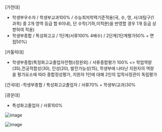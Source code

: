 [가천대]
- 학생부우수자 / 학생부교과100% / 수능최저학력기준적용(국, 수, 영, 사/과탐구(1과목) 중 2개 영역 등급 합 6이내), 단 수학(기하,미적분)을 반영할 경우 1개 등급 상향하여 적용)
- 학생부종합 / 특성화고교 / 1단계(서류100% 4배수) / 2단계(1단계평가50% + 면접50%)

[카톨릭대]
- 학생부종합(특정화고교졸업자전형)(정원외) / 서류종합평가 100% => 학업역량(35),전공적합성(30), 인성(20), 발전가능성(15), 학생부에 나타난 지원자의 역량을 평가요소에 따라 종합정성평가, 지원자 1인에 대해 2인의 입학사정관이 독립평가

[건국대]
-학생부종합 / 특성화고교졸업자 / 서류70% + 학생부(교과)30%

[광운대]
- 특성화고졸업자 / 서류100%

![image](https://github.com/kig2929kig/db/assets/47412229/7ffef5f1-da7c-43aa-a545-7f8f1edc1c36)

![image](https://github.com/kig2929kig/db/assets/47412229/afd4800b-8a93-4e2f-b2d8-167a65e4ac9d)



